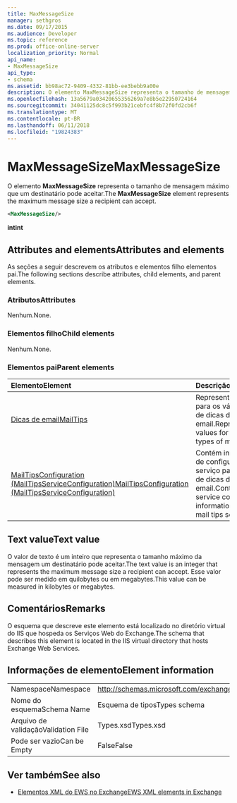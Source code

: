```yaml
---
title: MaxMessageSize
manager: sethgros
ms.date: 09/17/2015
ms.audience: Developer
ms.topic: reference
ms.prod: office-online-server
localization_priority: Normal
api_name:
- MaxMessageSize
api_type:
- schema
ms.assetid: bb98ac72-9409-4332-81bb-ee3bebb9a00e
description: O elemento MaxMessageSize representa o tamanho de mensagem máximo que um destinatário pode aceitar.
ms.openlocfilehash: 13a5679a03420655356269a7e8b5e22950724164
ms.sourcegitcommit: 34041125dc8c5f993b21cebfc4f8b72f0fd2cb6f
ms.translationtype: MT
ms.contentlocale: pt-BR
ms.lasthandoff: 06/11/2018
ms.locfileid: "19824383"
---
```

# <a name="maxmessagesize"></a><span data-ttu-id="9c6c2-103">MaxMessageSize</span><span class="sxs-lookup"><span data-stu-id="9c6c2-103">MaxMessageSize</span></span>

<span data-ttu-id="9c6c2-104">O elemento **MaxMessageSize** representa o tamanho de mensagem máximo que um destinatário pode aceitar.</span><span class="sxs-lookup"><span data-stu-id="9c6c2-104">The **MaxMessageSize** element represents the maximum message size a recipient can accept.</span></span> 
  
```XML
<MaxMessageSize/>
```

 <span data-ttu-id="9c6c2-105">**int**</span><span class="sxs-lookup"><span data-stu-id="9c6c2-105">**int**</span></span>
## <a name="attributes-and-elements"></a><span data-ttu-id="9c6c2-106">Attributes and elements</span><span class="sxs-lookup"><span data-stu-id="9c6c2-106">Attributes and elements</span></span>

<span data-ttu-id="9c6c2-107">As seções a seguir descrevem os atributos e elementos filho elementos pai.</span><span class="sxs-lookup"><span data-stu-id="9c6c2-107">The following sections describe attributes, child elements, and parent elements.</span></span>
  
### <a name="attributes"></a><span data-ttu-id="9c6c2-108">Atributos</span><span class="sxs-lookup"><span data-stu-id="9c6c2-108">Attributes</span></span>

<span data-ttu-id="9c6c2-109">Nenhum.</span><span class="sxs-lookup"><span data-stu-id="9c6c2-109">None.</span></span>
  
### <a name="child-elements"></a><span data-ttu-id="9c6c2-110">Elementos filho</span><span class="sxs-lookup"><span data-stu-id="9c6c2-110">Child elements</span></span>

<span data-ttu-id="9c6c2-111">Nenhum.</span><span class="sxs-lookup"><span data-stu-id="9c6c2-111">None.</span></span>
  
### <a name="parent-elements"></a><span data-ttu-id="9c6c2-112">Elementos pai</span><span class="sxs-lookup"><span data-stu-id="9c6c2-112">Parent elements</span></span>

|<span data-ttu-id="9c6c2-113">**Elemento**</span><span class="sxs-lookup"><span data-stu-id="9c6c2-113">**Element**</span></span>|<span data-ttu-id="9c6c2-114">**Descrição**</span><span class="sxs-lookup"><span data-stu-id="9c6c2-114">**Description**</span></span>|
|:-----|:-----|
|[<span data-ttu-id="9c6c2-115">Dicas de email</span><span class="sxs-lookup"><span data-stu-id="9c6c2-115">MailTips</span></span>](mailtips.md) <br/> |<span data-ttu-id="9c6c2-116">Representa os valores para os vários tipos de dicas de email.</span><span class="sxs-lookup"><span data-stu-id="9c6c2-116">Represents values for various types of mail tips.</span></span>  <br/> |
|[<span data-ttu-id="9c6c2-117">MailTipsConfiguration (MailTipsServiceConfiguration)</span><span class="sxs-lookup"><span data-stu-id="9c6c2-117">MailTipsConfiguration (MailTipsServiceConfiguration)</span></span>](mailtipsconfiguration-mailtipsserviceconfiguration.md) <br/> |<span data-ttu-id="9c6c2-118">Contém informações de configuração de serviço para o serviço de dicas de email.</span><span class="sxs-lookup"><span data-stu-id="9c6c2-118">Contains service configuration information for the mail tips service.</span></span>  <br/> |
   
## <a name="text-value"></a><span data-ttu-id="9c6c2-119">Text value</span><span class="sxs-lookup"><span data-stu-id="9c6c2-119">Text value</span></span>

<span data-ttu-id="9c6c2-120">O valor de texto é um inteiro que representa o tamanho máximo da mensagem um destinatário pode aceitar.</span><span class="sxs-lookup"><span data-stu-id="9c6c2-120">The text value is an integer that represents the maximum message size a recipient can accept.</span></span> <span data-ttu-id="9c6c2-121">Esse valor pode ser medido em quilobytes ou em megabytes.</span><span class="sxs-lookup"><span data-stu-id="9c6c2-121">This value can be measured in kilobytes or megabytes.</span></span>
  
## <a name="remarks"></a><span data-ttu-id="9c6c2-122">Comentários</span><span class="sxs-lookup"><span data-stu-id="9c6c2-122">Remarks</span></span>

<span data-ttu-id="9c6c2-123">O esquema que descreve este elemento está localizado no diretório virtual do IIS que hospeda os Serviços Web do Exchange.</span><span class="sxs-lookup"><span data-stu-id="9c6c2-123">The schema that describes this element is located in the IIS virtual directory that hosts Exchange Web Services.</span></span>
  
## <a name="element-information"></a><span data-ttu-id="9c6c2-124">Informações de elemento</span><span class="sxs-lookup"><span data-stu-id="9c6c2-124">Element information</span></span>

|||
|:-----|:-----|
|<span data-ttu-id="9c6c2-125">Namespace</span><span class="sxs-lookup"><span data-stu-id="9c6c2-125">Namespace</span></span>  <br/> |http://schemas.microsoft.com/exchange/services/2006/types  <br/> |
|<span data-ttu-id="9c6c2-126">Nome do esquema</span><span class="sxs-lookup"><span data-stu-id="9c6c2-126">Schema Name</span></span>  <br/> |<span data-ttu-id="9c6c2-127">Esquema de tipos</span><span class="sxs-lookup"><span data-stu-id="9c6c2-127">Types schema</span></span>  <br/> |
|<span data-ttu-id="9c6c2-128">Arquivo de validação</span><span class="sxs-lookup"><span data-stu-id="9c6c2-128">Validation File</span></span>  <br/> |<span data-ttu-id="9c6c2-129">Types.xsd</span><span class="sxs-lookup"><span data-stu-id="9c6c2-129">Types.xsd</span></span>  <br/> |
|<span data-ttu-id="9c6c2-130">Pode ser vazio</span><span class="sxs-lookup"><span data-stu-id="9c6c2-130">Can be Empty</span></span>  <br/> |<span data-ttu-id="9c6c2-131">False</span><span class="sxs-lookup"><span data-stu-id="9c6c2-131">False</span></span>  <br/> |
   
## <a name="see-also"></a><span data-ttu-id="9c6c2-132">Ver também</span><span class="sxs-lookup"><span data-stu-id="9c6c2-132">See also</span></span>



- [<span data-ttu-id="9c6c2-133">Elementos XML do EWS no Exchange</span><span class="sxs-lookup"><span data-stu-id="9c6c2-133">EWS XML elements in Exchange</span></span>](ews-xml-elements-in-exchange.md)

